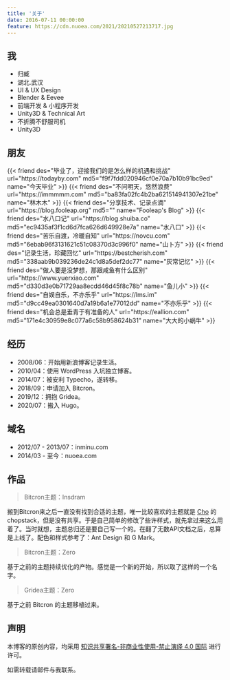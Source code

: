 ```yaml
---
title: '关于'
date: 2016-07-11 00:00:00
feature: https://cdn.nuoea.com/2021/20210527213717.jpg
---
```


## 我

- 归臧
- 湖北.武汉
- UI & UX Design
- Blender & Eevee 
- 前端开发 & 小程序开发
- Unity3D & Technical Art
- 不折腾不舒服司机
- Unity3D
 
## 朋友

<div class="row">
{{< friend des="毕业了，迎接我们的是怎么样的机遇和挑战" url="https://todayby.com" md5="f9f7fdd020946cf0e70a7b10b91bc9ed" name="今天毕业" >}}
{{< friend des="不问明天，悠然浪费" url="https://immmmm.com" md5="ba83fa02fc4b2ba621514941307e21be" name="林木木" >}}
{{< friend des="分享技术、记录点滴" url="https://blog.fooleap.org" md5="" name="Fooleap's Blog" >}}
{{< friend des="水八口记" url="https://blog.shuiba.co" md5="ec9435af3f1cd6d7fca626d649928e7a" name="水八口" >}}
{{< friend des="苦乐自渡，冷暖自知" url="https://novcu.com" md5="6ebab96f3131621c51c08370d3c996f0" name="山卜方" >}}
{{< friend des="记录生活，珍藏回忆" url="https://bestcherish.com" md5="338aab9b039236de24c1d8a5def2dc77" name="灰常记忆" >}}
{{< friend des="做人要是没梦想，那跟咸鱼有什么区别" url="https://www.yuerxiao.com" md5="d330d3e0b71729aa8ecdd46d45f8c78b" name="鱼儿小" >}}
{{< friend des="自娱自乐，不亦乐乎" url="https://lms.im" md5="d9cc49ea0301640d7a19b6a1e77012dd" name="不亦乐乎" >}}
{{< friend des="机会总是垂青于有准备的人" url="https://eallion.com" md5="171e4c30959e8c077a6c58b958624b31" name="大大的小蜗牛" >}}
</div>

## 经历

- 2008/06：开始用新浪博客记录生活。
- 2010/04：使用 WordPress 入坑独立博客。
- 2014/07：被安利 Typecho，遂转移。
- 2018/09：申请加入 Bitcron。
- 2019/12：拥抱 Gridea。
- 2020/07：搬入 Hugo。

## 域名
- 2012/07 - 2013/07：inminu.com
- 2014/03 - 至今：nuoea.com

## 作品

> Bitcron主题：Insdram 

搬到Bitcron来之后一直没有找到合适的主题，唯一比较喜欢的主题就是 [Cho](https://chopstack.com) 的 chopstack，但是没有共享。于是自己简单的修改了些许样式，就先拿过来这么用着了。当时就想，主题总归还是要自己写一个的。在翻了无数API文档之后，总算是上线了。配色和样式参考了：Ant Design 和 G Mark。

> Bitcron主题：Zero

基于之前的主题持续优化的产物。感觉是一个新的开始，所以取了这样的一个名字。

> Gridea主题：Zero

基于之前 Bitcron 的主题移植过来。

## 声明

本博客的原创内容，均采用 [知识共享署名-非商业性使用-禁止演绎 4.0 国际](https://creativecommons.org/licenses/by-nc-nd/4.0/) 进行许可。

如需转载请邮件与我联系。